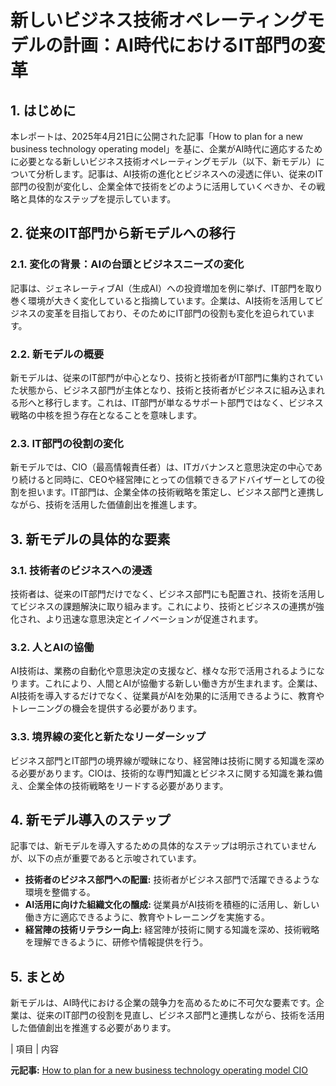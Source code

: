 # 新しいビジネス技術オペレーティングモデルの計画：AI時代におけるIT部門の変革

## 1. はじめに

本レポートは、2025年4月21日に公開された記事「How to plan for a new business technology operating model」を基に、企業がAI時代に適応するために必要となる新しいビジネス技術オペレーティングモデル（以下、新モデル）について分析します。記事は、AI技術の進化とビジネスへの浸透に伴い、従来のIT部門の役割が変化し、企業全体で技術をどのように活用していくべきか、その戦略と具体的なステップを提示しています。

## 2. 従来のIT部門から新モデルへの移行

### 2.1. 変化の背景：AIの台頭とビジネスニーズの変化

記事は、ジェネレーティブAI（生成AI）への投資増加を例に挙げ、IT部門を取り巻く環境が大きく変化していると指摘しています。企業は、AI技術を活用してビジネスの変革を目指しており、そのためにIT部門の役割も変化を迫られています。

### 2.2. 新モデルの概要

新モデルは、従来のIT部門が中心となり、技術と技術者がIT部門に集約されていた状態から、ビジネス部門が主体となり、技術と技術者がビジネスに組み込まれる形へと移行します。これは、IT部門が単なるサポート部門ではなく、ビジネス戦略の中核を担う存在となることを意味します。

### 2.3. IT部門の役割の変化

新モデルでは、CIO（最高情報責任者）は、ITガバナンスと意思決定の中心であり続けると同時に、CEOや経営陣にとっての信頼できるアドバイザーとしての役割を担います。IT部門は、企業全体の技術戦略を策定し、ビジネス部門と連携しながら、技術を活用した価値創出を推進します。

## 3. 新モデルの具体的な要素

### 3.1. 技術者のビジネスへの浸透

技術者は、従来のIT部門だけでなく、ビジネス部門にも配置され、技術を活用してビジネスの課題解決に取り組みます。これにより、技術とビジネスの連携が強化され、より迅速な意思決定とイノベーションが促進されます。

### 3.2. 人とAIの協働

AI技術は、業務の自動化や意思決定の支援など、様々な形で活用されるようになります。これにより、人間とAIが協働する新しい働き方が生まれます。企業は、AI技術を導入するだけでなく、従業員がAIを効果的に活用できるように、教育やトレーニングの機会を提供する必要があります。

### 3.3. 境界線の変化と新たなリーダーシップ

ビジネス部門とIT部門の境界線が曖昧になり、経営陣は技術に関する知識を深める必要があります。CIOは、技術的な専門知識とビジネスに関する知識を兼ね備え、企業全体の技術戦略をリードする必要があります。

## 4. 新モデル導入のステップ

記事では、新モデルを導入するための具体的なステップは明示されていませんが、以下の点が重要であると示唆されています。

* **技術者のビジネス部門への配置:** 技術者がビジネス部門で活躍できるような環境を整備する。
* **AI活用に向けた組織文化の醸成:** 従業員がAI技術を積極的に活用し、新しい働き方に適応できるように、教育やトレーニングを実施する。
* **経営陣の技術リテラシー向上:** 経営陣が技術に関する知識を深め、技術戦略を理解できるように、研修や情報提供を行う。

## 5. まとめ

新モデルは、AI時代における企業の競争力を高めるために不可欠な要素です。企業は、従来のIT部門の役割を見直し、ビジネス部門と連携しながら、技術を活用した価値創出を推進する必要があります。

| 項目 | 内容 

**元記事:** [How to plan for a new business technology operating model CIO](https://www.cio.com/article/3961083/how-to-plan-for-a-new-business-technology-operating-model.html)